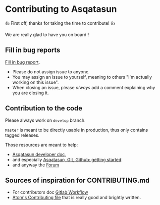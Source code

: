 # Contributing to Asqatasun

:+1: First off, thanks for taking the time to contribute! :+1:

We are really glad to have you on board ! 

## Fill in bug reports

[Fill in bug report](https://github.com/Asqatasun/Asqatasun/issues).

* Please do not assign issue to anyone.
* You may assign an issue to yourself, meaning to others "I'm actually working on this issue".
* When closing an issue, please *always* add a comment explaining why you are closing it.

## Contribution to the code

Please always work on `develop` branch. 

`Master` is meant to be directly usable in production,
thus only contains tagged releases.

Those resources are meant to help:

* [Asqatasun developer doc](doc.asqatasun.org/en/30_Contributor_doc/), 
* and especially [Asqatasun, Git, Github: getting started](http://doc.asqatasun.org/en/30_Contributor_doc/Contribute_to_Asqatasun.html)
* and anyway the [Forum](http://forum.asqatasun.org)

## Sources of inspiration for CONTRIBUTING.md

* For contributors doc [Gitlab Workflow](https://about.gitlab.com/handbook/#gitlab-workflow)
* [Atom's Contributing file](https://github.com/atom/atom/blob/master/CONTRIBUTING.md) that is really good and brightly written.